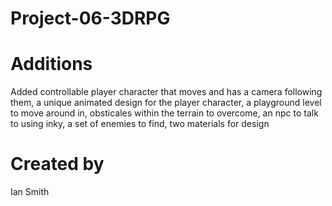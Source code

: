 # Project-06-3DRPG

# Additions
Added controllable player character that moves and has a camera following them, a unique animated design for the player character, a playground level to move around in, obsticales within the terrain to overcome, an npc to talk to using inky, a set of enemies to find, two materials for design

# Created by 
Ian Smith